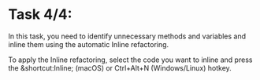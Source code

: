 # Task 4/4:

In this task, you need to identify unnecessary methods and variables and inline them using the automatic Inline refactoring.

<div class="hint">
To apply the Inline refactoring, select the code you want to inline and press the &shortcut:Inline; (macOS) or 
Ctrl+Alt+N (Windows/Linux) hotkey. 
</div>

